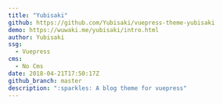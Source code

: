 ```yaml
---
title: "Yubisaki"
github: https://github.com/Yubisaki/vuepress-theme-yubisaki
demo: https://wuwaki.me/yubisaki/intro.html
author: Yubisaki
ssg:
  - Vuepress
cms:
  - No Cms
date: 2018-04-21T17:50:17Z
github_branch: master
description: ":sparkles: A blog theme for vuepress"
---
```

